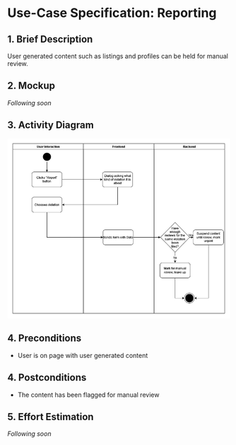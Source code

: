 # Use-Case Specification: Reporting

## 1. Brief Description
User generated content such as listings and profiles can be held for manual review.

## 2. Mockup
_Following soon_

## 3. Activity Diagram
![Activity Diagram](/resources/activity_diagrams/ActivityDiagramReporting.png)

## 4. Preconditions
- User is on page with user generated content

## 4. Postconditions
- The content has been flagged for manual review

## 5. Effort Estimation
_Following soon_